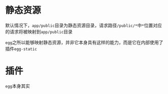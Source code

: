 # 静态资源

默认情况下，`app/public`目录为静态资源目录，请求路径`/public/*`中`*`位置对应的请求将被映射到`app/public`目录

`egg`之所以能够映射静态资源，并非它本身具有这样的能力，而是它在内部使用了插件`egg-static`

# 插件

`egg`本身其实